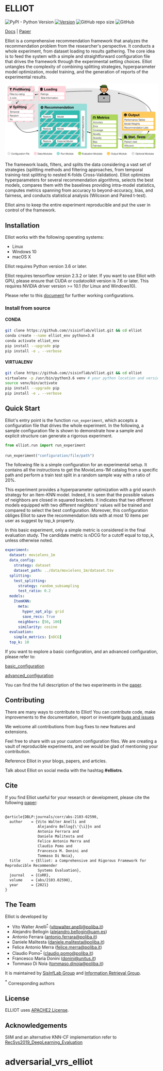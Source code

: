# ELLIOT

![PyPI - Python Version](https://img.shields.io/badge/python-3.6%7C3.7%7C3.8-blue) [![Version](https://img.shields.io/badge/version-v0.2.1-green)](https://github.com/sisinflab/elliot) ![GitHub repo size](https://img.shields.io/github/repo-size/sisinflab/elliot) ![GitHub](https://img.shields.io/github/license/sisinflab/elliot.svg)

[Docs] | [Paper]

[Docs]: https://elliot.readthedocs.io/en/latest/

[Paper]: https://arxiv.org/abs/2103.02590

Elliot is a comprehensive recommendation framework that analyzes the recommendation problem from the researcher's perspective.
It conducts a whole experiment, from dataset loading to results gathering.
The core idea is to feed the system with a simple and straightforward configuration file that drives the framework 
through the experimental setting choices.
Elliot untangles the complexity of combining splitting strategies, hyperparameter model optimization, model training, 
and the generation of reports of the experimental results.

![system schema](img/elliot_img.png)

The framework loads, filters, and splits the data considering a vast set of strategies (splitting methods and filtering 
approaches, from temporal training-test splitting to nested K-folds Cross-Validation).
Elliot optimizes hyperparameters for several recommendation algorithms, selects the best models, compares them with the 
baselines providing intra-model statistics, computes metrics spanning from accuracy to beyond-accuracy, bias, and fairness, 
and conducts statistical analysis (Wilcoxon and Paired t-test).

Elliot aims to keep the entire experiment reproducible and put the user in control of the framework.

## Installation
Elliot works with the following operating systems:

* Linux
* Windows 10
* macOS X

Elliot requires Python version 3.6 or later.

Elliot requires tensorflow version 2.3.2 or later. If you want to use Elliot with GPU,
please ensure that CUDA or cudatoolkit version is 7.6 or later.
This requires NVIDIA driver version >= 10.1 (for Linux and Windows10).

Please refer to this [document](https://www.tensorflow.org/install/source#gpu) for further 
working configurations.


### Install from source

#### CONDA
```bash
git clone https://github.com//sisinflab/elliot.git && cd elliot
conda create --name elliot_env python=3.8
conda activate elliot_env
pip install --upgrade pip
pip install -e . --verbose
```

#### VIRTUALENV
```bash
git clone https://github.com//sisinflab/elliot.git && cd elliot
virtualenv -p /usr/bin/python3.6 venv # your python location and version
source venv/bin/activate
pip install --upgrade pip
pip install -e . --verbose
```

## Quick Start

Elliot's entry point is the function `run_experiment`, which accepts a configuration file that drives the whole experiment. 
In the following, a sample configuration file is shown to demonstrate how a sample and explicit structure can generate a rigorous experiment.

```python
from elliot.run import run_experiment

run_experiment("configuration/file/path")
```

The following file is a simple configuration for an experimental setup. It contains all the instructions to get 
the MovieLens-1M catalog from a specific path and perform a train test split in a random sample way with a ratio of 20%.

This experiment provides a hyperparameter optimization with a grid search strategy for an Item-KNN model. Indeed, 
it is seen that the possible values of neighbors are closed in squared brackets. It indicates that two different models 
equipped with two different neighbors' values will be trained and compared to select the best configuration. Moreover, 
this configuration obliges Elliot to save the recommendation lists with at most 10 items per user as suggest by top_k property.

In this basic experiment, only a simple metric is considered in the final evaluation study. The candidate metric is nDCG 
for a cutoff equal to top_k, unless otherwise noted.

```yaml
experiment:
  dataset: movielens_1m
  data_config:
    strategy: dataset
    dataset_path: ../data/movielens_1m/dataset.tsv
  splitting:
    test_splitting:
      strategy: random_subsampling
      test_ratio: 0.2
  models:
    ItemKNN:
      meta:
        hyper_opt_alg: grid
        save_recs: True
      neighbors: [50, 100]
      similarity: cosine
  evaluation:
    simple_metrics: [nDCG]
  top_k: 10
```

If you want to explore a basic configuration, and an advanced configuration, please refer to:

[basic_configuration](basic_configuration.md)

[advanced_configuration](advanced_configuration.md)

You can find the full description of the two experiments in the [paper](https://arxiv.org/abs/2103.02590).

## Contributing

There are many ways to contribute to Elliot! You can contribute code, make improvements to the documentation, report or investigate [bugs and issues](https://github.com/sisinflab/elliot/issues)

We welcome all contributions from bug fixes to new features and extensions.

Feel free to share with us your custom configuration files. We are creating a vault of reproducible experiments, and we would be glad of mentioning your contribution.

Reference Elliot in your blogs, papers, and articles.

Talk about Elliot on social media with the hashtag **#elliotrs**.

## Cite

If you find Elliot useful for your research or development, please cite the following [paper](https://arxiv.org/abs/2103.02590):

```

@article{DBLP:journals/corr/abs-2103-02590,
  author    = {Vito Walter Anelli and
               Alejandro Bellog{\'{\i}}n and
               Antonio Ferrara and
               Daniele Malitesta and
               Felice Antonio Merra and
               Claudio Pomo and
               Francesco M. Donini and
               Tommaso Di Noia},
  title     = {Elliot: a Comprehensive and Rigorous Framework for Reproducible Recommender
               Systems Evaluation},
  journal   = {CoRR},
  volume    = {abs/2103.02590},
  year      = {2021}
}

```

## The Team
Elliot is developed by
* Vito Walter Anelli<sup id="a1">[*](#f1)</sup> (vitowalter.anelli@poliba.it)
* Alejandro Bellogín (alejandro.bellogin@uam.es)
* Antonio Ferrara (antonio.ferrara@poliba.it)
* Daniele Malitesta (daniele.malitesta@poliba.it)
* Felice Antonio Merra (felice.merra@poliba.it)
* Claudio Pomo<sup id="a1">[*](#f1)</sup> (claudio.pomo@poliba.it)
* Francesco Maria Donini (donini@unitus.it)
* Tommaso Di Noia (tommaso.dinoia@poliba.it)

It is maintained by [SisInfLab Group](http://sisinflab.poliba.it/) and [Information Retrieval Group](http://ir.ii.uam.es/).

<b id="f1"><sup>*</sup></b> Corresponding authors
## License
ELLIOT uses [APACHE2 License](./LICENSE).

## Acknowledgements

SliM and an alternative KNN-CF implementation refer to [RecSys2019_DeepLearning_Evaluation](https://github.com/MaurizioFD/RecSys2019_DeepLearning_Evaluation)
# adversarial_vrs_elliot
